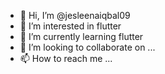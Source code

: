 - 👋 Hi, I’m @jesleenaiqbal09
- 👀 I’m interested in flutter
- 🌱 I’m currently learning flutter
- 💞️ I’m looking to collaborate on ...
- 📫 How to reach me ...

<!---
jesleenaiqbal09/jesleenaiqbal09 is a ✨ special ✨ repository because its `README.md` (this file) appears on your GitHub profile.
You can click the Preview link to take a look at your changes.
--->
